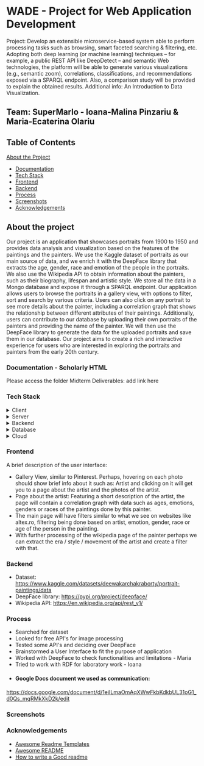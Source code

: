 # WADE - Project for Web Application Development
Project: 
Develop an extensible microservice-based system able to perform processing tasks such as browsing, smart faceted searching & filtering, etc. Adopting both deep learning (or machine learning) techniques – for example, a public REST API like DeepDetect – and semantic Web technologies, the platform will be able to generate various visualizations (e.g., semantic zoom), correlations, classifications, and recommendations exposed via a SPARQL endpoint. Also, a comparison study will be provided to explain the obtained results. Additional info: An Introduction to Data Visualization.
## Team: SuperMarIo - Ioana-Malina Pinzariu & Maria-Ecaterina Olariu

## Table of Contents
[About the Project](#about-the-project)
  * [Documentation](#documentation)
  * [Tech Stack](#tech-stack)
  * [Frontend](#frontend)
  * [Backend](#backend)
  * [Process](#process)
  * [Screenshots](#screenshots)
  * [Acknowledgements](#acknowledgements)


## About the project

Our project is an application that showcases portraits from 1900 to 1950 and provides data analysis and visualization based on the features of the paintings and the painters. We use the Kaggle dataset of portraits as our main source of data, and we enrich it with the DeepFace library that extracts the age, gender, race and emotion of the people in the portraits. We also use the Wikipedia API to obtain information about the painters, such as their biography, lifespan and artistic style. We store all the data in a Mongo database and expose it through a SPARQL endpoint. Our application allows users to browse the portraits in a gallery view, with options to filter, sort and search by various criteria. Users can also click on any portrait to see more details about the painter, including a correlation graph that shows the relationship between different attributes of their paintings. Additionally, users can contribute to our database by uploading their own portraits of the painters and providing the name of the painter. We will then use the DeepFace library to generate the data for the uploaded portraits and save them in our database. Our project aims to create a rich and interactive experience for users who are interested in exploring the portraits and painters from the early 20th century.

### Documentation - Scholarly HTML
Please access the folder Midterm Deliverables:
add link here

### Tech Stack

<details>
  <summary>Client</summary>
  <ul>
    <li><a href="https://www.typescriptlang.org/">Typescript</a></li>
  </ul>
</details>

<details>
  <summary>Server</summary>
  <ul>
    <li><a href="https://www.typescriptlang.org/">Typescript</a></li>
  </ul>
</details>

<details>
  <summary>Backend</summary>
  <ul>
    <li><a href="https://dotnet.microsoft.com/en-us/">.NET</a></li>
    <li><a href="https://flask.palletsprojects.com/en/3.0.x/">Flask</a></li>
  </ul>
</details>

<details>
<summary>Database</summary>
  <ul>
    <li><a href="https://www.mongodb.com/">MongoDB</a></li>
  </ul>
</details>

<details>
<summary>Cloud</summary>
  <ul>
    <li><a href="">TBA</a></li>
  </ul>
</details>


### Frontend
A brief description of the user interface:

- Gallery View, similar to Pinterest. Perhaps, hovering on each photo should show brief info about it such as: Artist and clicking on it will get you to a page about the artist and the photos of the artist. 
- Page about the artist: Featuring a short description of the artist, the page will contain a correlation graph with data such as ages, emotions, genders or races of the paintings done by this painter. 
- The main page will have filters similar to what we see on websites like altex.ro, filtering being done based on artist, emotion, gender, race or age of the person in the painting.
- With further processing of the wikipedia page of the painter perhaps we can extract the era / style / movement of the artist and create a filter with that.


### Backend
- Dataset: https://www.kaggle.com/datasets/deewakarchakraborty/portrait-paintings/data
- DeepFace library: https://pypi.org/project/deepface/
- Wikipedia API: https://en.wikipedia.org/api/rest_v1/ 

### Process
- Searched for dataset
- Looked for free API's for image processing
- Tested some API's and deciding over DeepFace
- Brainstormed a User Interface to fit the purpose of application
- Worked with DeepFace to check functionalities and limitations - Maria
- Tried to work with RDF for laboratory work - Ioana
- #### Google Docs document we used as communication: 
https://docs.google.com/document/d/1eiILmaOmAqXWwFkbKdkbUL31oG1_d0Qs_mqRMkXkD2k/edit

### Screenshots


### Acknowledgements

 - [Awesome Readme Templates](https://awesomeopensource.com/project/elangosundar/awesome-README-templates)
 - [Awesome README](https://github.com/matiassingers/awesome-readme)
 - [How to write a Good readme](https://bulldogjob.com/news/449-how-to-write-a-good-readme-for-your-github-project)
